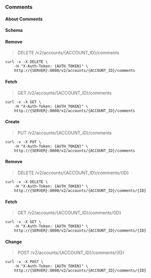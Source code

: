### Comments

#### About Comments

#### Schema



#### Remove

> DELETE /v2/accounts/{ACCOUNT_ID}/comments

```curl
curl -v -X DELETE \
    -H "X-Auth-Token: {AUTH_TOKEN}" \
    http://{SERVER}:8000/v2/accounts/{ACCOUNT_ID}/comments
```

#### Fetch

> GET /v2/accounts/{ACCOUNT_ID}/comments

```curl
curl -v -X GET \
    -H "X-Auth-Token: {AUTH_TOKEN}" \
    http://{SERVER}:8000/v2/accounts/{ACCOUNT_ID}/comments
```

#### Create

> PUT /v2/accounts/{ACCOUNT_ID}/comments

```curl
curl -v -X PUT \
    -H "X-Auth-Token: {AUTH_TOKEN}" \
    http://{SERVER}:8000/v2/accounts/{ACCOUNT_ID}/comments
```

#### Remove

> DELETE /v2/accounts/{ACCOUNT_ID}/comments/{ID}

```curl
curl -v -X DELETE \
    -H "X-Auth-Token: {AUTH_TOKEN}" \
    http://{SERVER}:8000/v2/accounts/{ACCOUNT_ID}/comments/{ID}
```

#### Fetch

> GET /v2/accounts/{ACCOUNT_ID}/comments/{ID}

```curl
curl -v -X GET \
    -H "X-Auth-Token: {AUTH_TOKEN}" \
    http://{SERVER}:8000/v2/accounts/{ACCOUNT_ID}/comments/{ID}
```

#### Change

> POST /v2/accounts/{ACCOUNT_ID}/comments/{ID}

```curl
curl -v -X POST \
    -H "X-Auth-Token: {AUTH_TOKEN}" \
    http://{SERVER}:8000/v2/accounts/{ACCOUNT_ID}/comments/{ID}
```


